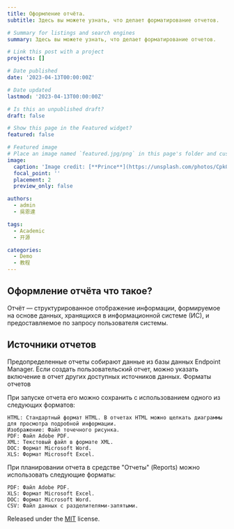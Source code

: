 ```yaml
---
title: Оформление отчёта.
subtitle: Здесь вы можете узнать, что делает форматирование отчетов.

# Summary for listings and search engines
summary: Здесь вы можете узнать, что делает форматирование отчетов.

# Link this post with a project
projects: []

# Date published
date: '2023-04-13T00:00:00Z'

# Date updated
lastmod: '2023-04-13T00:00:00Z'

# Is this an unpublished draft?
draft: false

# Show this page in the Featured widget?
featured: false

# Featured image
# Place an image named `featured.jpg/png` in this page's folder and customize its options here.
image:
  caption: 'Image credit: [**Prince**](https://unsplash.com/photos/CpkOjOcXdUY)'
  focal_point: ''
  placement: 2
  preview_only: false

authors:
  - admin
  - 吳恩達

tags:
  - Academic
  - 开源

categories:
  - Demo
  - 教程
---
```


## Оформление отчёта что такое?

Отчёт — структурированное отображение информации, формируемое на основе данных, хранящихся в информационной системе (ИС), и предоставляемое по запросу пользователя системы.

## Источники отчетов

Предопределенные отчеты собирают данные из базы данных Endpoint Manager. Если создать пользовательский отчет, можно указать включение в отчет других доступных источников данных.
Форматы отчетов

При запуске отчета его можно сохранить с использованием одного из следующих форматов:

    HTML: Стандартный формат HTML. В отчетах HTML можно щелкать диаграммы для просмотра подробной информации.
    Изображение: Файл точечного рисунка.
    PDF: Файл Adobe PDF.
    XML: Текстовый файл в формате XML.
    DOC: Формат Microsoft Word.
    XLS: Формат Microsoft Excel.

При планировании отчета в средстве "Отчеты" (Reports) можно использовать следующие форматы:

    PDF: Файл Adobe PDF.
    XLS: Формат Microsoft Excel.
    DOC: Формат Microsoft Word.
    CSV: Файл данных с разделителями-запятыми.




Released under the [MIT](https://github.com/wowchemy/wowchemy-hugo-themes/blob/master/LICENSE.md) license.
